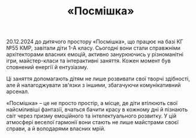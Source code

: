 ﻿---
title: «Посмішка»
---

20.12.2024 до дитячого простору «Посмішка», що працює на базі КГ №55 КМР, завітали діти 1-А класу. Сьогодні вони стали справжніми архітекторами власних емоцій, активно занурюючись у різноманітні ігри, майстер-класи та інтерактивні заняття. Кожен момент був сповнений енергії й ентузіазму.

Ці заняття допомагають дітям не лише розвивати свої творчі здібності, але й налагоджувати зв'язки з іншими, збагачуючи комунікативний арсенал.

«Посмішка» – це не просто простір, а місце, де діти втілюють свої найсміливіші фантазії, вчаться бачити красу в кожному дні й пізнають світ через призму емоційного та інтелектуального розвитку. У цій атмосфері веселої гармонії вони стають не лише майстрами своєї справи, а й володарями власних мрій.

<slideshow />
